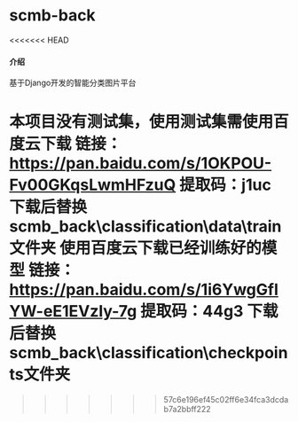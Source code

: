# scmb-back
<<<<<<< HEAD

#### 介绍
基于Django开发的智能分类图片平台

本项目没有测试集，使用测试集需使用百度云下载
链接：https://pan.baidu.com/s/1OKPOU-Fv00GKqsLwmHFzuQ 
提取码：j1uc
下载后替换scmb_back\classification\data\train文件夹
使用百度云下载已经训练好的模型
链接：https://pan.baidu.com/s/1i6YwgGfIYW-eE1EVzIy-7g 
提取码：44g3
下载后替换scmb_back\classification\checkpoints文件夹
=======
>>>>>>> 57c6e196ef45c02ff6e34fca3dcdab7a2bbff222
